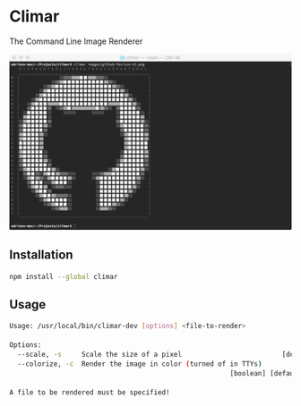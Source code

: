 # Climar

The Command Line Image Renderer

![Screenshot of tests](./images/screenshot.png)


## Installation

```sh
npm install --global climar
```


## Usage

```sh
Usage: /usr/local/bin/climar-dev [options] <file-to-render>

Options:
  --scale, -s     Scale the size of a pixel                         [default: 1]
  --colorize, -c  Render the image in color (turned of in TTYs)
                                                       [boolean] [default: true]

A file to be rendered must be specified!
```
